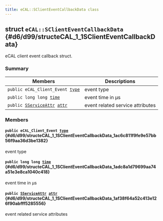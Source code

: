 ```yaml
---
title: eCAL::SClientEventCallbackData class
---
```


## struct `eCAL::SClientEventCallbackData` {#d6/d99/structeCAL_1_1SClientEventCallbackData}

eCAL client event callback struct.

### Summary

 Members                        | Descriptions                                
--------------------------------|---------------------------------------------
`public eCAL_Client_Event `[`type`](#d6/d99/structeCAL_1_1SClientEventCallbackData_1ac6c811f9fe9e57bb56f9aa36d3be1382) | event type
`public long long `[`time`](#d6/d99/structeCAL_1_1SClientEventCallbackData_1adc8a1d79699aa74a51e3e8ca1040c418) | event time in µs
`public `[`SServiceAttr`](src/content/docs/doxygen/md/api-eCAL::SServiceAttr.md#d6/daa/structeCAL_1_1SServiceAttr)` `[`attr`](#d6/d99/structeCAL_1_1SClientEventCallbackData_1af38f64a52c413e126f90abfff5285556) | event related service attributes

### Members

#### `public eCAL_Client_Event `[`type`](#d6/d99/structeCAL_1_1SClientEventCallbackData_1ac6c811f9fe9e57bb56f9aa36d3be1382) {#d6/d99/structeCAL_1_1SClientEventCallbackData_1ac6c811f9fe9e57bb56f9aa36d3be1382}

event type

#### `public long long `[`time`](#d6/d99/structeCAL_1_1SClientEventCallbackData_1adc8a1d79699aa74a51e3e8ca1040c418) {#d6/d99/structeCAL_1_1SClientEventCallbackData_1adc8a1d79699aa74a51e3e8ca1040c418}

event time in µs

#### `public `[`SServiceAttr`](src/content/docs/doxygen/md/api-eCAL::SServiceAttr.md#d6/daa/structeCAL_1_1SServiceAttr)` `[`attr`](#d6/d99/structeCAL_1_1SClientEventCallbackData_1af38f64a52c413e126f90abfff5285556) {#d6/d99/structeCAL_1_1SClientEventCallbackData_1af38f64a52c413e126f90abfff5285556}

event related service attributes

